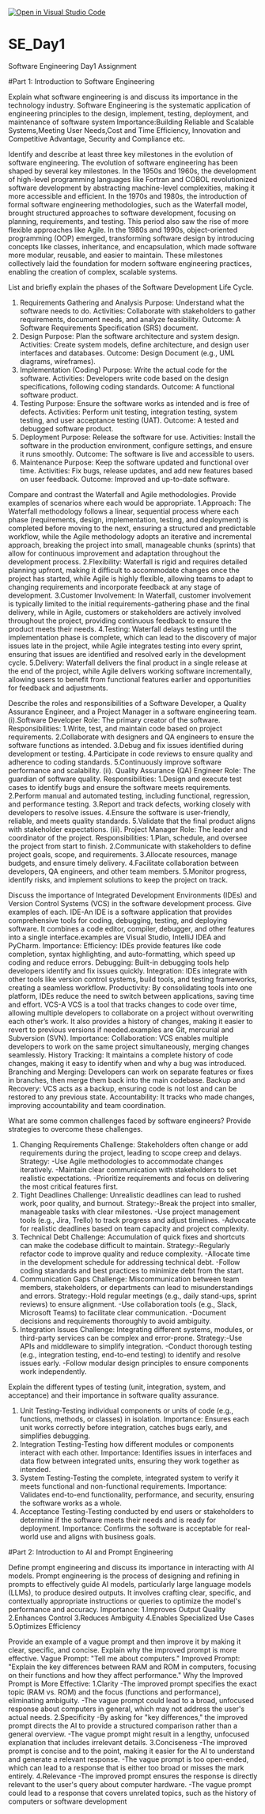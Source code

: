 [![Open in Visual Studio Code](https://classroom.github.com/assets/open-in-vscode-2e0aaae1b6195c2367325f4f02e2d04e9abb55f0b24a779b69b11b9e10269abc.svg)](https://classroom.github.com/online_ide?assignment_repo_id=18410447&assignment_repo_type=AssignmentRepo)
# SE_Day1
Software Engineering Day1 Assignment

#Part 1: Introduction to Software Engineering

Explain what software engineering is and discuss its importance in the technology industry.
Software Engineering is the systematic application of engineering principles to the design, implement, testing, deployment, and maintenance of software system
Importance:Building Reliable and Scalable Systems,Meeting User Needs,Cost and Time Efficiency, Innovation and Competitive Advantage, Security and Compliance etc.

Identify and describe at least three key milestones in the evolution of software engineering.
The evolution of software engineering has been shaped by several key milestones. In the 1950s and 1960s, the development of high-level programming languages like Fortran and COBOL revolutionized software development by abstracting machine-level complexities, making it more accessible and efficient. In the 1970s and 1980s, the introduction of formal software engineering methodologies, such as the Waterfall model, brought structured approaches to software development, focusing on planning, requirements, and testing. This period also saw the rise of more flexible approaches like Agile. In the 1980s and 1990s, object-oriented programming (OOP) emerged, transforming software design by introducing concepts like classes, inheritance, and encapsulation, which made software more modular, reusable, and easier to maintain. These milestones collectively laid the foundation for modern software engineering practices, enabling the creation of complex, scalable systems.

List and briefly explain the phases of the Software Development Life Cycle.
1. Requirements Gathering and Analysis
Purpose: Understand what the software needs to do.
Activities: Collaborate with stakeholders to gather requirements, document needs, and analyze feasibility.
Outcome: A Software Requirements Specification (SRS) document.
2. Design
Purpose: Plan the software architecture and system design.
Activities: Create system models, define architecture, and design user interfaces and databases.
Outcome: Design Document (e.g., UML diagrams, wireframes).
3. Implementation (Coding)
Purpose: Write the actual code for the software.
Activities: Developers write code based on the design specifications, following coding standards.
Outcome: A functional software product.
4. Testing
Purpose: Ensure the software works as intended and is free of defects.
Activities: Perform unit testing, integration testing, system testing, and user acceptance testing (UAT).
Outcome: A tested and debugged software product.
5. Deployment
Purpose: Release the software for use.
Activities: Install the software in the production environment, configure settings, and ensure it runs smoothly.
Outcome: The software is live and accessible to users.
6. Maintenance
Purpose: Keep the software updated and functional over time.
Activities: Fix bugs, release updates, and add new features based on user feedback.
Outcome: Improved and up-to-date software.

Compare and contrast the Waterfall and Agile methodologies. Provide examples of scenarios where each would be appropriate.
1.Approach: The Waterfall methodology follows a linear, sequential process where each phase (requirements, design, implementation, testing, and deployment) is completed before moving to the next, ensuring a structured and predictable workflow, while the Agile methodology adopts an iterative and incremental approach, breaking the project into small, manageable chunks (sprints) that allow for continuous improvement and adaptation throughout the development process.
2.Flexibility: Waterfall is rigid and requires detailed planning upfront, making it difficult to accommodate changes once the project has started, while Agile is highly flexible, allowing teams to adapt to changing requirements and incorporate feedback at any stage of development.
3.Customer Involvement: In Waterfall, customer involvement is typically limited to the initial requirements-gathering phase and the final delivery, while in Agile, customers or stakeholders are actively involved throughout the project, providing continuous feedback to ensure the product meets their needs.
4.Testing: Waterfall delays testing until the implementation phase is complete, which can lead to the discovery of major issues late in the project, while Agile integrates testing into every sprint, ensuring that issues are identified and resolved early in the development cycle.
5.Delivery: Waterfall delivers the final product in a single release at the end of the project, while Agile delivers working software incrementally, allowing users to benefit from functional features earlier and  opportunities for feedback and adjustments.

Describe the roles and responsibilities of a Software Developer, a Quality Assurance Engineer, and a Project Manager in a software engineering team.
(i).Software Developer
Role: The primary creator of the software.
Responsibilities:
1.Write, test, and maintain code based on project requirements.
2.Collaborate with designers and QA engineers to ensure the software functions as intended.
3.Debug and fix issues identified during development or testing.
4.Participate in code reviews to ensure quality and adherence to coding standards.
5.Continuously improve software performance and scalability.
(ii). Quality Assurance (QA) Engineer
Role: The guardian of software quality.
Responsibilities:
1.Design and execute test cases to identify bugs and ensure the software meets requirements.
2.Perform manual and automated testing, including functional, regression, and performance testing.
3.Report and track defects, working closely with developers to resolve issues.
4.Ensure the software is user-friendly, reliable, and meets quality standards.
5.Validate that the final product aligns with stakeholder expectations.
(iii). Project Manager
Role: The leader and coordinator of the project.
Responsibilities:
1.Plan, schedule, and oversee the project from start to finish.
2.Communicate with stakeholders to define project goals, scope, and requirements.
3.Allocate resources, manage budgets, and ensure timely delivery.
4.Facilitate collaboration between developers, QA engineers, and other team members.
5.Monitor progress, identify risks, and implement solutions to keep the project on track.

Discuss the importance of Integrated Development Environments (IDEs) and Version Control Systems (VCS) in the software development process. Give examples of each.
IDE-An IDE is a software application that provides comprehensive tools for coding, debugging, testing, and deploying software. It combines a code editor, compiler, debugger, and other features into a single interface.examples are Visual Studio, IntelliJ IDEA and PyCharm.
Importance:
Efficiency: IDEs provide features like code completion, syntax highlighting, and auto-formatting, which speed up coding and reduce errors.
Debugging: Built-in debugging tools help developers identify and fix issues quickly.
Integration: IDEs integrate with other tools like version control systems, build tools, and testing frameworks, creating a seamless workflow.
Productivity: By consolidating tools into one platform, IDEs reduce the need to switch between applications, saving time and effort.
VCS-A VCS is a tool that tracks changes to code over time, allowing multiple developers to collaborate on a project without overwriting each other’s work. It also provides a history of changes, making it easier to revert to previous versions if needed.examples are Git, mercurial and Subversion (SVN).
Importance:
Collaboration: VCS enables multiple developers to work on the same project simultaneously, merging changes seamlessly.
History Tracking: It maintains a complete history of code changes, making it easy to identify when and why a bug was introduced.
Branching and Merging: Developers can work on separate features or fixes in branches, then merge them back into the main codebase.
Backup and Recovery: VCS acts as a backup, ensuring code is not lost and can be restored to any previous state.
Accountability: It tracks who made changes, improving accountability and team coordination.

What are some common challenges faced by software engineers? Provide strategies to overcome these challenges.
1. Changing Requirements
Challenge: Stakeholders often change or add requirements during the project, leading to scope creep and delays.
Strategy: -Use Agile methodologies to accommodate changes iteratively.
          -Maintain clear communication with stakeholders to set realistic expectations.
          -Prioritize requirements and focus on delivering the most critical features first.
2. Tight Deadlines
Challenge: Unrealistic deadlines can lead to rushed work, poor quality, and burnout.
Strategy:-Break the project into smaller, manageable tasks with clear milestones.
         -Use project management tools (e.g., Jira, Trello) to track progress and adjust timelines.
         -Advocate for realistic deadlines based on team capacity and project complexity.
3. Technical Debt
Challenge: Accumulation of quick fixes and shortcuts can make the codebase difficult to maintain.
Strategy:-Regularly refactor code to improve quality and reduce complexity.
          -Allocate time in the development schedule for addressing technical debt.
          -Follow coding standards and best practices to minimize debt from the start.
4. Communication Gaps
Challenge: Miscommunication between team members, stakeholders, or departments can lead to misunderstandings and errors.
Strategy:-Hold regular meetings (e.g., daily stand-ups, sprint reviews) to ensure alignment.
         -Use collaboration tools (e.g., Slack, Microsoft Teams) to facilitate clear communication.
         -Document decisions and requirements thoroughly to avoid ambiguity.
5. Integration Issues
Challenge: Integrating different systems, modules, or third-party services can be complex and error-prone.
Strategy:-Use APIs and middleware to simplify integration.
         -Conduct thorough testing (e.g., integration testing, end-to-end testing) to identify and resolve issues early.
         -Follow modular design principles to ensure components work independently.

Explain the different types of testing (unit, integration, system, and acceptance) and their importance in software quality assurance.
1. Unit Testing-Testing individual components or units of code (e.g., functions, methods, or classes) in isolation.
Importance: Ensures each unit works correctly before integration, catches bugs early, and simplifies debugging.
2. Integration Testing-Testing how different modules or components interact with each other.
Importance: Identifies issues in interfaces and data flow between integrated units, ensuring they work together as intended.
3. System Testing-Testing the complete, integrated system to verify it meets functional and non-functional requirements.
Importance: Validates end-to-end functionality, performance, and security, ensuring the software works as a whole.
4. Acceptance Testing-Testing conducted by end users or stakeholders to determine if the software meets their needs and is ready for deployment.
Importance: Confirms the software is acceptable for real-world use and aligns with business goals.

#Part 2: Introduction to AI and Prompt Engineering


Define prompt engineering and discuss its importance in interacting with AI models.
Prompt engineering is the process of designing and refining in prompts to effectively guide AI models, particularly large language models (LLMs), to produce desired outputs. It involves crafting clear, specific, and contextually appropriate instructions or queries to optimize the model's performance and accuracy.
Importance:
1.Improves Output Quality
2.Enhances Control
3.Reduces Ambiguity
4.Enables Specialized Use Cases
5.Optimizes Efficiency


Provide an example of a vague prompt and then improve it by making it clear, specific, and concise. Explain why the improved prompt is more effective.
Vague Prompt: "Tell me about computers."
Improved Prompt: "Explain the key differences between RAM and ROM in computers, focusing on their functions and how they affect performance."
Why the Improved Prompt is More Effective:
1.Clarity
-The improved prompt specifies the exact topic (RAM vs. ROM) and the focus (functions and performance), eliminating ambiguity.
-The vague prompt could lead to a broad, unfocused response about computers in general, which may not address the user's actual needs.
2.Specificity
-By asking for "key differences," the improved prompt directs the AI to provide a structured comparison rather than a general overview.
-The vague prompt might result in a lengthy, unfocused explanation that includes irrelevant details.
3.Conciseness
-The improved prompt is concise and to the point, making it easier for the AI to understand and generate a relevant response.
-The vague prompt is too open-ended, which can lead to a response that is either too broad or misses the mark entirely.
4.Relevance
-The improved prompt ensures the response is directly relevant to the user's query about computer hardware.
-The vague prompt could lead to a response that covers unrelated topics, such as the history of computers or software development
